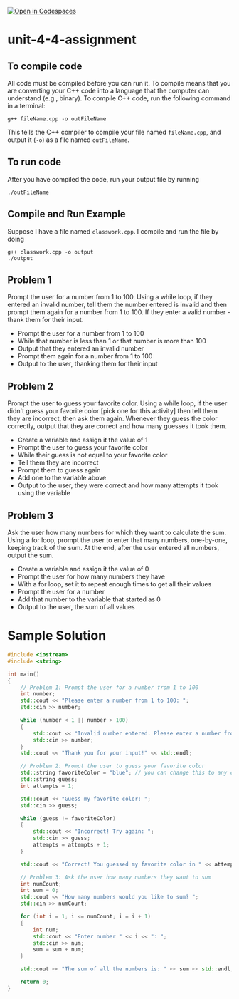 [![Open in Codespaces](https://classroom.github.com/assets/launch-codespace-2972f46106e565e64193e422d61a12cf1da4916b45550586e14ef0a7c637dd04.svg)](https://classroom.github.com/open-in-codespaces?assignment_repo_id=17576526)
# unit-4-4-assignment

## To compile code
All code must be compiled before you can run it.  To compile means that you are converting your C++ code into a language that the computer can understand (e.g., binary).  To compile C++ code, run the following command in a terminal:
```
g++ fileName.cpp -o outFileName
```
This tells the C++ compiler to compile your file named `fileName.cpp`, and output it (`-o`) as a file named `outFileName`.

## To run code
After you have compiled the code, run your output file by running
```
./outFileName
```

## Compile and Run Example
Suppose I have a file named `classwork.cpp`.  I compile and run the file by doing
```
g++ classwork.cpp -o output
./output
```

## Problem 1
Prompt the user for a number from 1 to 100. Using a while loop, if they entered an invalid number, tell them the number entered is invalid and then prompt them again for a number from 1 to 100. If they enter a valid number - thank them for their input.

* Prompt the user for a number from 1 to 100
* While that number is less than 1 or that number is more than 100
* Output that they entered an invalid number
* Prompt them again for a number from 1 to 100
* Output to the user, thanking them for their input

## Problem 2
Prompt the user to guess your favorite color. Using a while loop, if the user didn't guess your favorite color [pick one for this activity] then tell them they are incorrect, then ask them again. Whenever they guess the color correctly, output that they are correct and how many guesses it took them.

* Create a variable and assign it the value of 1
* Prompt the user to guess your favorite color
* While their guess is not equal to your favorite color
* Tell them they are incorrect
* Prompt them to guess again
* Add one to the variable above
* Output to the user, they were correct and how many attempts it took using the variable
 

## Problem 3
Ask the user how many numbers for which they want to calculate the sum. Using a for loop, prompt the user to enter that many numbers, one-by-one, keeping track of the sum. At the end, after the user entered all numbers, output the sum.

* Create a variable and assign it the value of 0
* Prompt the user for how many numbers they have
* With a for loop, set it to repeat enough times to get all their values
* Prompt the user for a number
* Add that number to the variable that started as 0
* Output to the user, the sum of all values

# Sample Solution
```c++
#include <iostream>
#include <string>

int main()
{
    // Problem 1: Prompt the user for a number from 1 to 100
    int number;
    std::cout << "Please enter a number from 1 to 100: ";
    std::cin >> number;

    while (number < 1 || number > 100)
    {
        std::cout << "Invalid number entered. Please enter a number from 1 to 100: ";
        std::cin >> number;
    }
    std::cout << "Thank you for your input!" << std::endl;

    // Problem 2: Prompt the user to guess your favorite color
    std::string favoriteColor = "blue"; // you can change this to any color
    std::string guess;
    int attempts = 1;

    std::cout << "Guess my favorite color: ";
    std::cin >> guess;

    while (guess != favoriteColor)
    {
        std::cout << "Incorrect! Try again: ";
        std::cin >> guess;
        attempts = attempts + 1;
    }

    std::cout << "Correct! You guessed my favorite color in " << attempts << " attempt(s)." << std::endl;

    // Problem 3: Ask the user how many numbers they want to sum
    int numCount;
    int sum = 0;
    std::cout << "How many numbers would you like to sum? ";
    std::cin >> numCount;

    for (int i = 1; i <= numCount; i = i + 1)
    {
        int num;
        std::cout << "Enter number " << i << ": ";
        std::cin >> num;
        sum = sum + num;
    }

    std::cout << "The sum of all the numbers is: " << sum << std::endl;

    return 0;
}
```
